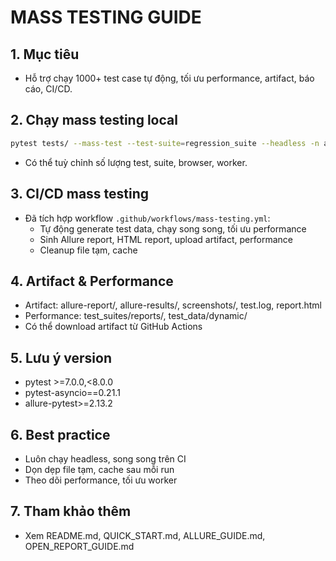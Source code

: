 # MASS TESTING GUIDE

## 1. Mục tiêu
- Hỗ trợ chạy 1000+ test case tự động, tối ưu performance, artifact, báo cáo, CI/CD.

## 2. Chạy mass testing local
```bash
pytest tests/ --mass-test --test-suite=regression_suite --headless -n auto --alluredir=allure-results --html=report.html --self-contained-html -v
```
- Có thể tuỳ chỉnh số lượng test, suite, browser, worker.

## 3. CI/CD mass testing
- Đã tích hợp workflow `.github/workflows/mass-testing.yml`:
  - Tự động generate test data, chạy song song, tối ưu performance
  - Sinh Allure report, HTML report, upload artifact, performance
  - Cleanup file tạm, cache

## 4. Artifact & Performance
- Artifact: allure-report/, allure-results/, screenshots/, test.log, report.html
- Performance: test_suites/reports/, test_data/dynamic/
- Có thể download artifact từ GitHub Actions

## 5. Lưu ý version
- pytest >=7.0.0,<8.0.0
- pytest-asyncio==0.21.1
- allure-pytest>=2.13.2

## 6. Best practice
- Luôn chạy headless, song song trên CI
- Dọn dẹp file tạm, cache sau mỗi run
- Theo dõi performance, tối ưu worker

## 7. Tham khảo thêm
- Xem README.md, QUICK_START.md, ALLURE_GUIDE.md, OPEN_REPORT_GUIDE.md 